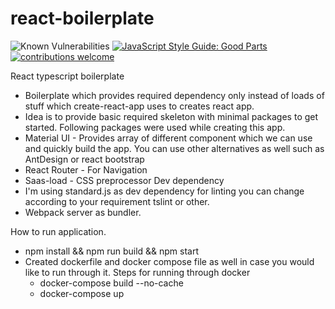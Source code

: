 # react-boilerplate
![Known Vulnerabilities](https://snyk.io/test/github/sakatajay111/react-boilerplate/badge.svg)
[![JavaScript Style Guide: Good Parts](https://img.shields.io/badge/code%20style-goodparts-brightgreen.svg?style=flat)](https://github.com/sakatajay111/react-boilerplate "JavaScript The Good Parts")
[![contributions welcome](https://img.shields.io/badge/contributions-welcome-brightgreen.svg?style=flat)](https://github.com/sakatajay111/react-boilerplate/issues)

React typescript boilerplate
   - Boilerplate which provides required dependency only instead of loads of stuff which create-react-app uses to creates react app.
   - Idea is to provide basic required skeleton with minimal packages to get started.
Following packages were used while creating this app.
   - Material UI - Provides array of different component which we can use and quickly build the app. You can use other alternatives as well such as AntDesign or react bootstrap 
   - React Router - For Navigation
   - Saas-load - CSS preprocessor
Dev dependency
   - I'm using standard.js as dev dependency for linting you can change according to your requirement tslint or other.
   - Webpack server as bundler.

How to run application.
   -  npm install && npm run build && npm start
   - Created dockerfile and docker compose file as well in case you would like to run through it. Steps for running through docker
      - docker-compose build --no-cache
      - docker-compose up
    
